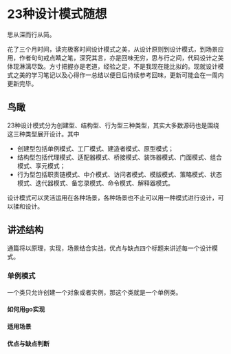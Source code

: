 # 23种设计模式随想
思从深而行从简。<br>

花了三个月时间，读完极客时间设计模式之美，从设计原则到设计模式，到场景应用，作者句句戒点睛之笔，深究其言，亦是回味无穷，思与行之间，代码设计之美体现淋漓尽致。方寸把握亦是老道，经验之足，不是我现在能比拟的。现就设计模式之美的学习笔记以及心得作一总结以便日后持续参考回味，更新可能会在一周内更新完毕。

## 鸟瞰
23种设计模式分为创建型、结构型、行为型三种类型，其实大多数源码也是围绕这三种类型展开设计。其中
* 创建型包括单例模式、工厂模式、建造者模式、原型模式；
* 结构型包括代理模式、适配器模式、桥接模式、装饰器模式、门面模式、组合模式、享元模式；
* 行为型包括职责链模式、中介模式、访问者模式、模版模式、策略模式、状态模式、迭代器模式、备忘录模式、命令模式、解释器模式。

设计模式可以灵活运用在各种场景，各种场景也不止可以用一种模式进行设计，可以揉和设计。

## 讲述结构
通篇将以原理，实现，场景结合实战，优点与缺点四个标题来讲述每一个设计模式。
### 单例模式
一个类只允许创建一个对象或者实例，那这个类就是一个单例类。
#### 如何用go实现

#### 适用场景
#### 优点与缺点判断
